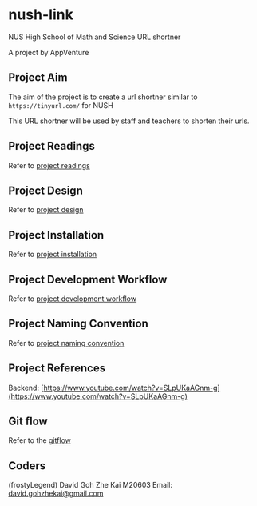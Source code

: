 # nush-link

NUS High School of Math and Science URL shortner

A project by AppVenture

## Project Aim

The aim of the project is to create a url shortner similar to `https://tinyurl.com/` for NUSH

This URL shortner will be used by staff and teachers to shorten their urls.

## Project Readings

Refer to [project readings](docs/project-readings.md)

## Project Design

Refer to [project design](docs/project-design.md)

## Project Installation

Refer to [project installation](docs/project-installation.md)

## Project Development Workflow

Refer to [project development workflow](docs/project-development-workflow.md)

## Project Naming Convention

Refer to [project naming convention](docs/project-naming-convention.md)

## Project References

Backend: [https://www.youtube.com/watch?v=SLpUKaAGnm-g](https://www.youtube.com/watch?v=SLpUKaAGnm-g)

## Git flow

Refer to the [gitflow](docs/gitflow.md)

## Coders

(frostyLegend) David Goh Zhe Kai M20603
Email: david.gohzhekai@gmail.com
